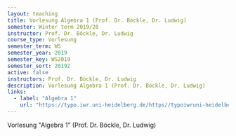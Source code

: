 ```yaml
---
layout: teaching
title: Vorlesung Algebra 1 (Prof. Dr. Böckle, Dr. Ludwig)
semester: Winter term 2019/20
instructor: Prof. Dr. Böckle, Dr. Ludwig
course_type: Vorlesung
semester_term: WS
semester_year: 2019
semester_key: WS2019
semester_sort: 20192
active: false
instructors: Prof. Dr. Böckle, Dr. Ludwig
description: Vorlesung Algebra 1 (Prof. Dr. Böckle, Dr. Ludwig)
links:
  - label: "Algebra 1"
    url: "https://typo.iwr.uni-heidelberg.de/https//typoiwruni-heidelbergde/fileadmin/groups/arithgeo/templates/data/judith-ludwig/algebra1/indexhtml"
---
```


Vorlesung "Algebra 1" (Prof. Dr. Böckle, Dr. Ludwig)


